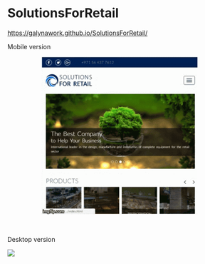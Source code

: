 # SolutionsForRetail
https://galynawork.github.io/SolutionsForRetail/
<br/>
<p>Mobile version</p>
<p align="center">
   <img src="https://github.com/GalynaWork/SolutionsForRetail/blob/master/mobile.gif" width="350"/>
</p>


<br/>
<p>Desktop version</p>
<a href="https://imgflip.com/gif/1lo3dj"><img src="https://i.imgflip.com/1lo3dj.gif" /></a>
